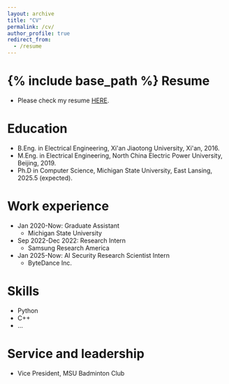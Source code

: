 ```yaml
---
layout: archive
title: "CV"
permalink: /cv/
author_profile: true
redirect_from:
  - /resume
---
```


{% include base_path %}
Resume
======
* Please check my resume [HERE](https://yuandaw.github.io//files/Yuanda_RESUME.pdf).

Education
======
* B.Eng. in Electrical Engineering, Xi'an Jiaotong University, Xi'an, 2016.
* M.Eng. in Electrical Engineering, North China Electric Power University, Beijing, 2019.
* Ph.D in Computer Science, Michigan State University, East Lansing, 2025.5 (expected).

Work experience
======
* Jan 2020-Now: Graduate Assistant
  * Michigan State University
* Sep 2022-Dec 2022: Research Intern
  * Samsung Research America
* Jan 2025-Now: AI Security Research Scientist Intern
  * ByteDance Inc.
  
Skills
======
* Python
* C++
* ...
  
Service and leadership
======
* Vice President, MSU Badminton Club
